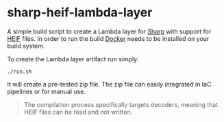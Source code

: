 # sharp-heif-lambda-layer

A simple build script to create a Lambda layer for [Sharp](https://sharp.pixelplumbing.com/) with support for [HEIF](https://en.wikipedia.org/wiki/High_Efficiency_Image_File_Format) files. In order to run the build [Docker](https://www.docker.com/) needs to be installed on your build system.

To create the Lambda layer artifact run simply:

```
./run.sh
```

It will create a pre-tested zip file. The zip file can easily integrated in IaC pipelines or for manual use.

> The compilation process specifically targets decoders, meaning that HEIF files can be read and not written.
